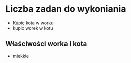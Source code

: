 # Liczba zadan do wykoniania
* Kupic kota w worku
* kupic worek w kotu

## Właściwości worka i kota

 * miekkie
